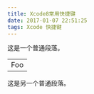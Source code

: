 ```yaml
---
title: Xcode8常用快捷键
date: 2017-01-07 22:51:25
tags: Xcode 快捷键
---
```

这是一个普通段落。

<table>
    <tr>
        <td>Foo</td>
    </tr>
</table>

这是另一个普通段落。